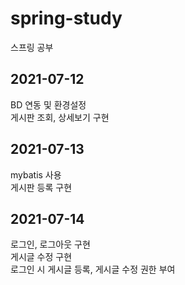 # spring-study
스프링 공부

## 2021-07-12
BD 연동 및 환경설정<br>
게시판 조회, 상세보기 구현

## 2021-07-13
mybatis 사용<br>
게시판 등록 구현

## 2021-07-14
로그인, 로그아웃 구현<br>
게시글 수정 구현<br>
로그인 시 게시글 등록, 게시글 수정 권한 부여